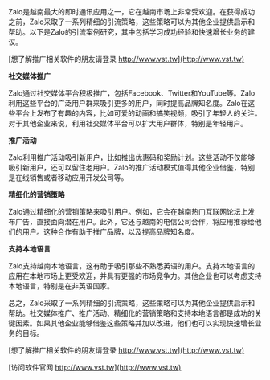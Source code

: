 Zalo是越南最大的即时通讯应用之一，它在越南市场上非常受欢迎。在获得成功之前，Zalo采取了一系列精细的引流策略，这些策略可以为其他企业提供启示和帮助。以下是Zalo的引流案例研究，其中包括学习成功经验和快速增长业务的建议。

[想了解推广相关软件的朋友请登录 http://www.vst.tw](http://www.vst.tw)

**社交媒体推广**

Zalo通过社交媒体平台积极推广，包括Facebook、Twitter和YouTube等。Zalo利用这些平台的广泛用户群来吸引更多的用户，同时提高品牌知名度。Zalo在这些平台上发布了有趣的内容，比如可爱的动画和搞笑视频，吸引了年轻人的关注。对于其他企业来说，利用社交媒体平台可以扩大用户群体，特别是年轻用户。

**推广活动**

Zalo利用推广活动吸引新用户，比如推出优惠码和奖励计划。这些活动不仅能够吸引新用户，还可以留住老用户。Zalo的推广活动模式值得其他企业借鉴，特别是在线销售或者移动应用开发公司等。

**精细化的营销策略**

Zalo通过精细化的营销策略来吸引用户。例如，它会在越南热门互联网论坛上发布广告，直接面向潜在用户。此外，它还与越南的电信公司合作，将应用推荐给他们的用户。这种合作有助于推广品牌，以及提高品牌知名度。

**支持本地语言**

Zalo支持越南本地语言，这有助于吸引那些不熟悉英语的用户。支持本地语言的应用在本地市场上更受欢迎，并具有更强的市场竞争力。其他企业也可以考虑支持本地语言，特别是在非英语国家。

总之，Zalo采取了一系列精细的引流策略，这些策略可以为其他企业提供启示和帮助。社交媒体推广、推广活动、精细化的营销策略和支持本地语言都是成功的关键因素。如果其他企业能够借鉴这些策略并加以改进，他们也可以实现快速增长业务的目标。

[想了解推广相关软件的朋友请登录 http://www.vst.tw](http://www.vst.tw)


[访问软件官网 http://www.vst.tw](http://www.vst.tw)
